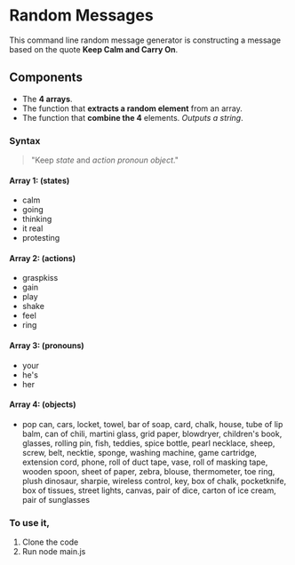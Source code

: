 # Random Messages

This command line random message generator is constructing a message based on the quote **Keep Calm and Carry On**.

## Components
+ The **4 arrays**.
+ The function that **extracts a random element** from an array.
+ The function that **combine the 4** elements. *Outputs a string*. 

### Syntax

> "Keep *state* and *action pronoun object*."

#### Array 1: (states)
+ calm
+ going
+ thinking
+ it real
+ protesting

#### Array 2: (actions)
+ graspkiss
+ gain
+ play
+ shake
+ feel
+ ring

#### Array 3: (pronouns)
+ your
+ he's
+ her

#### Array 4: (objects)
+ pop can, cars, locket, towel, bar of soap, card, chalk, house, tube of lip balm, can of chili, martini glass, grid paper, blowdryer, children's book, glasses, rolling pin, fish, teddies, spice bottle, pearl necklace, sheep, screw, belt, necktie, sponge, washing machine, game cartridge, extension cord, phone, roll of duct tape, vase, roll of masking tape, wooden spoon, sheet of paper, zebra, blouse, thermometer, toe ring, plush dinosaur, sharpie, wireless control, key, box of chalk, pocketknife, box of tissues, street lights, canvas, pair of dice, carton of ice cream, pair of sunglasses

### To use it,
1. Clone the code
2. Run node main.js
